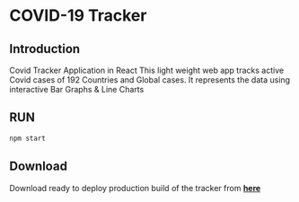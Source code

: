 # COVID-19 Tracker

## Introduction
Covid Tracker Application in React
This light weight web app tracks active Covid cases of 192 Countries and Global cases. It represents the data using interactive Bar Graphs & Line Charts 

## RUN
```bash 
npm start
```

## Download

Download ready to deploy production build of the tracker from **[here](https://github.com/dh00mk3tu/covid-tracker/releases/download/releasev1/releasev1.zip)**
